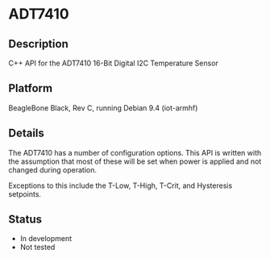# ADT7410
## Description
C++ API for the ADT7410 16-Bit Digital I2C Temperature Sensor
## Platform
BeagleBone Black, Rev C, running Debian 9.4 (iot-armhf)
## Details
The ADT7410 has a number of configuration options. This API is written
with the assumption that most of these will be set when power is applied
and not changed during operation.

Exceptions to this include the T-Low, T-High, T-Crit, and Hysteresis setpoints.
## Status
* In development
* Not tested

